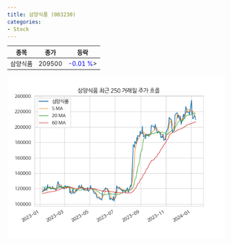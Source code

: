 ```yaml
---
title: 삼양식품 (003230)
categories:
- Stock
---
```


|종목|종가|등락|
|----|----|----|
|삼양식품|209500|<span style="color: blue">-0.01 %</span>>|

<!-- more -->

![003230](/assets/images/stock/003230.png)